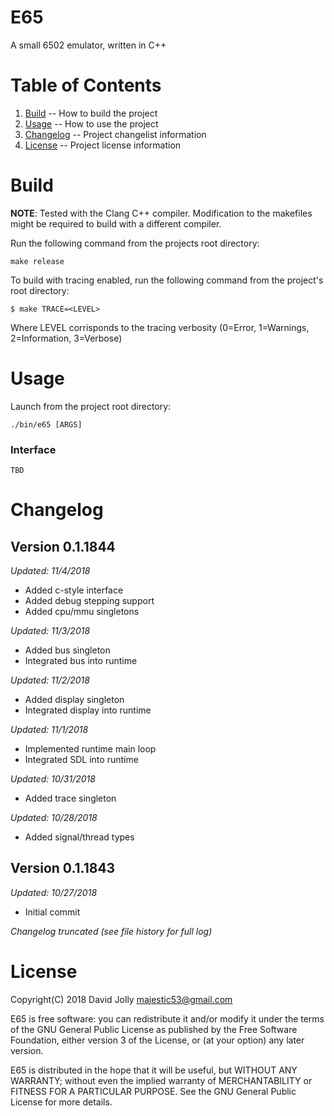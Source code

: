 E65
===

A small 6502 emulator, written in C++

Table of Contents
=================

1. [Build](https://github.com/majestic53/e65#build) -- How to build the project
2. [Usage](https://github.com/majestic53/e65#usage) -- How to use the project
3. [Changelog](https://github.com/majestic53/e65#changelog) -- Project changelist information
4. [License](https://github.com/majestic53/e65#license) -- Project license information

Build
=====

__NOTE__: Tested with the Clang C++ compiler. Modification to the makefiles might be required to build with a different compiler.

Run the following command from the projects root directory:

```
make release
```

To build with tracing enabled, run the following command from the project's root directory:

```
$ make TRACE=<LEVEL>
```

Where LEVEL corrisponds to the tracing verbosity (0=Error, 1=Warnings, 2=Information, 3=Verbose)

Usage
=====

Launch from the project root directory:

```
./bin/e65 [ARGS]
```

### Interface

```
TBD
```

Changelog
=========

Version 0.1.1844
----------------
*Updated: 11/4/2018*

* Added c-style interface
* Added debug stepping support
* Added cpu/mmu singletons

*Updated: 11/3/2018*

* Added bus singleton
* Integrated bus into runtime

*Updated: 11/2/2018*

* Added display singleton
* Integrated display into runtime

*Updated: 11/1/2018*

* Implemented runtime main loop
* Integrated SDL into runtime

*Updated: 10/31/2018*

* Added trace singleton

*Updated: 10/28/2018*

* Added signal/thread types

Version 0.1.1843
----------------
*Updated: 10/27/2018*

* Initial commit

*Changelog truncated (see file history for full log)*

License
=======

Copyright(C) 2018 David Jolly <majestic53@gmail.com>

E65 is free software: you can redistribute it and/or modify
it under the terms of the GNU General Public License as published by
the Free Software Foundation, either version 3 of the License, or
(at your option) any later version.

E65 is distributed in the hope that it will be useful,
but WITHOUT ANY WARRANTY; without even the implied warranty of
MERCHANTABILITY or FITNESS FOR A PARTICULAR PURPOSE.  See the
GNU General Public License for more details.
